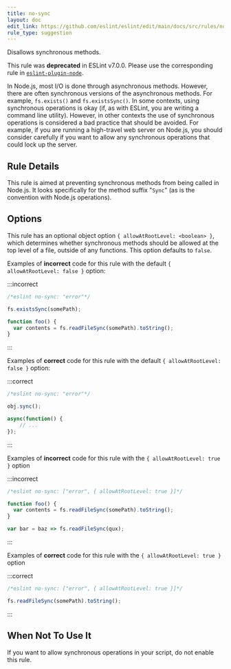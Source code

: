 ```yaml
---
title: no-sync
layout: doc
edit_link: https://github.com/eslint/eslint/edit/main/docs/src/rules/no-sync.md
rule_type: suggestion
---
```


Disallows synchronous methods.

This rule was **deprecated** in ESLint v7.0.0. Please use the corresponding rule in [`eslint-plugin-node`](https://github.com/mysticatea/eslint-plugin-node).

In Node.js, most I/O is done through asynchronous methods. However, there are often synchronous versions of the asynchronous methods. For example, `fs.exists()` and `fs.existsSync()`. In some contexts, using synchronous operations is okay (if, as with ESLint, you are writing a command line utility). However, in other contexts the use of synchronous operations is considered a bad practice that should be avoided. For example, if you are running a high-travel web server on Node.js, you should consider carefully if you want to allow any synchronous operations that could lock up the server.

## Rule Details

This rule is aimed at preventing synchronous methods from being called in Node.js. It looks specifically for the method suffix "`Sync`" (as is the convention with Node.js operations).

## Options

This rule has an optional object option `{ allowAtRootLevel: <boolean> }`, which determines whether synchronous methods should be allowed at the top level of a file, outside of any functions. This option defaults to `false`.

Examples of **incorrect** code for this rule with the default `{ allowAtRootLevel: false }` option:

:::incorrect

```js
/*eslint no-sync: "error"*/

fs.existsSync(somePath);

function foo() {
  var contents = fs.readFileSync(somePath).toString();
}
```

:::

Examples of **correct** code for this rule with the default `{ allowAtRootLevel: false }` option:

:::correct

```js
/*eslint no-sync: "error"*/

obj.sync();

async(function() {
    // ...
});
```

:::

Examples of **incorrect** code for this rule with the `{ allowAtRootLevel: true }` option

:::incorrect

```js
/*eslint no-sync: ["error", { allowAtRootLevel: true }]*/

function foo() {
  var contents = fs.readFileSync(somePath).toString();
}

var bar = baz => fs.readFileSync(qux);
```

:::

Examples of **correct** code for this rule with the `{ allowAtRootLevel: true }` option

:::correct

```js
/*eslint no-sync: ["error", { allowAtRootLevel: true }]*/

fs.readFileSync(somePath).toString();
```

:::

## When Not To Use It

If you want to allow synchronous operations in your script, do not enable this rule.

